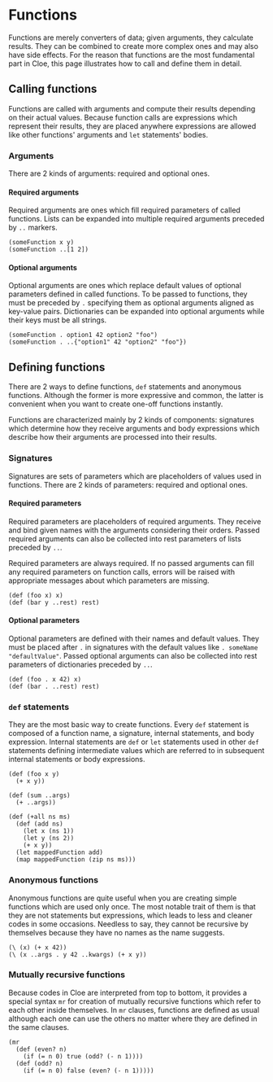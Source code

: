# Functions

Functions are merely converters of data; given arguments, they calculate
results.
They can be combined to create more complex ones and may also have side effects.
For the reason that functions are the most fundamental part in Cloe, this page
illustrates how to call and define them in detail.

## Calling functions

Functions are called with arguments and compute their results depending on
their actual values.
Because function calls are expressions which represent their results, they
are placed anywhere expressions are allowed like other functions' arguments and
`let` statements' bodies.

### Arguments

There are 2 kinds of arguments: required and optional ones.

#### Required arguments

Required arguments are ones which fill required parameters of called
functions.
Lists can be expanded into multiple required arguments preceded by `..` markers.

```cloe
(someFunction x y)
(someFunction ..[1 2])
```

#### Optional arguments

Optional arguments are ones which replace default values of optional parameters
defined in called functions.
To be passed to functions, they must be preceded by `.` specifying them as
optional arguments aligned as key-value pairs.
Dictionaries can be expanded into optional arguments while their keys must be
all strings.

```cloe
(someFunction . option1 42 option2 "foo")
(someFunction . ..{"option1" 42 "option2" "foo"})
```

## Defining functions

There are 2 ways to define functions, `def` statements and anonymous functions.
Although the former is more expressive and common, the latter is convenient
when you want to create one-off functions instantly.

Functions are characterized mainly by 2 kinds of components: signatures
which determine how they receive arguments and body expressions which describe
how their arguments are processed into their results.

### Signatures

Signatures are sets of parameters which are placeholders of values used in
functions.
There are 2 kinds of parameters: required and optional ones.

#### Required parameters

Required parameters are placeholders of required arguments.
They receive and bind given names with the arguments considering their orders.
Passed required arguments can also be collected into rest parameters of lists
preceded by `..`.

Required parameters are always required.
If no passed arguments can fill any required parameters on function calls,
errors will be raised with appropriate messages about which parameters are
missing.

```cloe
(def (foo x) x)
(def (bar y ..rest) rest)
```

#### Optional parameters

Optional parameters are defined with their names and default values.
They must be placed after `.` in signatures with the default values like
`. someName "defaultValue"`.
Passed optional arguments can also be collected into rest parameters of
dictionaries preceded by `..`.

```cloe
(def (foo . x 42) x)
(def (bar . ..rest) rest)
```

### `def` statements

They are the most basic way to create functions.
Every `def` statement is composed of a function name, a signature, internal
statements, and body expression.
Internal statements are `def` or `let` statements used in other `def` statements
defining intermediate values which are referred to in subsequent internal
statements or body expressions.

```cloe
(def (foo x y)
  (+ x y))

(def (sum ..args)
  (+ ..args))

(def (+all ns ms)
  (def (add ns)
    (let x (ns 1))
    (let y (ns 2))
    (+ x y))
  (let mappedFunction add)
  (map mappedFunction (zip ns ms)))
```

### Anonymous functions

Anonymous functions are quite useful when you are creating simple functions
which are used only once.
The most notable trait of them is that they are not statements but
expressions, which leads to less and cleaner codes in some occasions.
Needless to say, they cannot be recursive by themselves because they have no
names as the name suggests.

```cloe
(\ (x) (+ x 42))
(\ (x ..args . y 42 ..kwargs) (+ x y))
```

### Mutually recursive functions

Because codes in Cloe are interpreted from top to bottom, it provides a special
syntax `mr` for creation of mutually recursive functions which refer to each
other inside themselves.
In `mr` clauses, functions are defined as usual although each one can use the
others no matter where they are defined in the same clauses.

```cloe
(mr
  (def (even? n)
    (if (= n 0) true (odd? (- n 1))))
  (def (odd? n)
    (if (= n 0) false (even? (- n 1)))))
```
